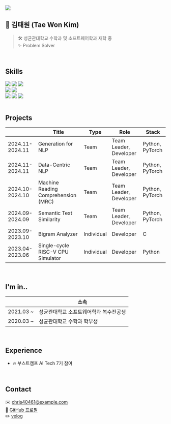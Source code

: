 <img src="https://capsule-render.vercel.app/api?type=waving&height=200&color=0:000046,100:1CB5E0&text=Hi,%20I'm%20Tae%20Won!☁️&fontSize=30&fontColor=FFFFFF" />

## 👀 김태원 (Tae Won Kim)
> 🛠️ 성균관대학교 수학과 및 소프트웨어학과 재학 중<br/>
> ✨ Problem Solver

<br/>

## Skills
<div>
  <img src="https://img.shields.io/badge/-Python-3776AB?style=flat-square&logo=Python&logoColor=white"/>
  <img src="https://img.shields.io/badge/-C-00599C?style=flat-square&logo=C&logoColor=white"/>
  <img src="https://img.shields.io/badge/-C++-007396?style=flat-square&logo=C++&logoColor=white"/>
</div>
<div>
  <img src="https://img.shields.io/badge/-Jupyter-F37626?style=flat-square&logo=Jupyter&logoColor=white"/>
  <img src="https://img.shields.io/badge/-PyTorch-EE4C2C?style=flat-square&logo=PyTorch&logoColor=white"/>
</div>
<div>
  <img src="https://img.shields.io/badge/-Git-F05032?style=flat-square&logo=Git&logoColor=white"/>
  <img src="https://img.shields.io/badge/-GitHub-181717?style=flat-square&logo=GitHub&logoColor=white"/>
  <img src="https://img.shields.io/badge/-Ubuntu-FCC624?style=flat-square&logo=Ubuntu&logoColor=black"/>
</div>

<br/>

## Projects
|           | Title                                  | Type  | Role     | Stack       |
|-----------|----------------------------------------|-------|----------|-------------|
| 2024.11-2024.11 | Generation for NLP                   | Team  | Team Leader, Developer | Python, PyTorch |
| 2024.11-2024.11 | Data-Centric NLP                     | Team  | Team Leader, Developer | Python, PyTorch |
| 2024.10-2024.10 | Machine Reading Comprehension (MRC)  | Team  | Team Leader, Developer | Python, PyTorch |
| 2024.09-2024.09 | Semantic Text Similarity             | Team  | Team Leader, Developer | Python, PyTorch |
| 2023.09-2023.10 | Bigram Analyzer                      | Individual | Developer | C              |
| 2023.04-2023.06 | Single-cycle RISC-V CPU Simulator    | Individual | Developer | Python         |

<br/>

## I'm in..
|           | 소속                                     |
|-----------|------------------------------------------|
| 2021.03 ~ | 성균관대학교 소프트웨어학과 복수전공생        |
| 2020.03 ~ | 성균관대학교 수학과 학부생                |

<br/>

## Experience
- 🔥 부스트캠프 AI Tech 7기 참여

<br/>

## Contact
✉️ chris40461@example.com<br/>
🔗 [GitHub 프로필](https://github.com/chris40461)<br/>
✏️ [velog](https://velog.io/@chris40461/posts)

<br/>

